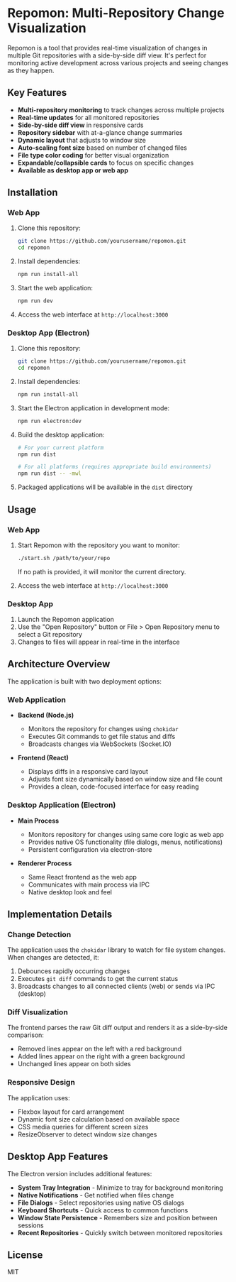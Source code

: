 # Repomon: Multi-Repository Change Visualization

Repomon is a tool that provides real-time visualization of changes in multiple Git repositories with a side-by-side diff view. It's perfect for monitoring active development across various projects and seeing changes as they happen.

## Key Features

- **Multi-repository monitoring** to track changes across multiple projects
- **Real-time updates** for all monitored repositories
- **Side-by-side diff view** in responsive cards
- **Repository sidebar** with at-a-glance change summaries
- **Dynamic layout** that adjusts to window size
- **Auto-scaling font size** based on number of changed files
- **File type color coding** for better visual organization
- **Expandable/collapsible cards** to focus on specific changes
- **Available as desktop app or web app**

## Installation

### Web App

1. Clone this repository:
   ```bash
   git clone https://github.com/yourusername/repomon.git
   cd repomon
   ```

2. Install dependencies:
   ```bash
   npm run install-all
   ```

3. Start the web application:
   ```bash
   npm run dev
   ```

4. Access the web interface at `http://localhost:3000`

### Desktop App (Electron)

1. Clone this repository:
   ```bash
   git clone https://github.com/yourusername/repomon.git
   cd repomon
   ```

2. Install dependencies:
   ```bash
   npm run install-all
   ```

3. Start the Electron application in development mode:
   ```bash
   npm run electron:dev
   ```

4. Build the desktop application:
   ```bash
   # For your current platform
   npm run dist
   
   # For all platforms (requires appropriate build environments)
   npm run dist -- -mwl
   ```

5. Packaged applications will be available in the `dist` directory

## Usage

### Web App

1. Start Repomon with the repository you want to monitor:
   ```bash
   ./start.sh /path/to/your/repo
   ```
   If no path is provided, it will monitor the current directory.

2. Access the web interface at `http://localhost:3000`

### Desktop App

1. Launch the Repomon application
2. Use the "Open Repository" button or File > Open Repository menu to select a Git repository
3. Changes to files will appear in real-time in the interface

## Architecture Overview

The application is built with two deployment options:

### Web Application
- **Backend (Node.js)**
  - Monitors the repository for changes using `chokidar`
  - Executes Git commands to get file status and diffs
  - Broadcasts changes via WebSockets (Socket.IO)

- **Frontend (React)**
  - Displays diffs in a responsive card layout
  - Adjusts font size dynamically based on window size and file count
  - Provides a clean, code-focused interface for easy reading

### Desktop Application (Electron)
- **Main Process**
  - Monitors repository for changes using same core logic as web app
  - Provides native OS functionality (file dialogs, menus, notifications)
  - Persistent configuration via electron-store

- **Renderer Process**
  - Same React frontend as the web app
  - Communicates with main process via IPC
  - Native desktop look and feel

## Implementation Details

### Change Detection

The application uses the `chokidar` library to watch for file system changes. When changes are detected, it:

1. Debounces rapidly occurring changes
2. Executes `git diff` commands to get the current status
3. Broadcasts changes to all connected clients (web) or sends via IPC (desktop)

### Diff Visualization

The frontend parses the raw Git diff output and renders it as a side-by-side comparison:

- Removed lines appear on the left with a red background
- Added lines appear on the right with a green background
- Unchanged lines appear on both sides

### Responsive Design

The application uses:

- Flexbox layout for card arrangement
- Dynamic font size calculation based on available space
- CSS media queries for different screen sizes
- ResizeObserver to detect window size changes

## Desktop App Features

The Electron version includes additional features:

- **System Tray Integration** - Minimize to tray for background monitoring
- **Native Notifications** - Get notified when files change
- **File Dialogs** - Select repositories using native OS dialogs
- **Keyboard Shortcuts** - Quick access to common functions
- **Window State Persistence** - Remembers size and position between sessions
- **Recent Repositories** - Quickly switch between monitored repositories

## License

MIT